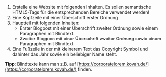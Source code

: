 1. Erstelle eine Website mit folgenden Inhalten. Es sollen semantische HTML5-Tags für die entsprechenden Bereiche
   verwendet werden!
2. Eine Kopfzeile mit einer Überschrift erster Ordnung
3. Hauptteil mit folgenden Inhalten:
    - Erster Blogpost mit einer Überschrift zweiter Ordnung sowie einem Paragraphen mit Blindtext.
    - Zweiter Blogpost mit einer Überschrift zweiter Ordnung sowie einem Paragraphen mit Blindtext.
4. Eine Fußzeile in der mit kleinerem Text das Copyright Symbol und dahinter das Jahr sowie ein beliebiger Name steht.

**Tipp**: Blindtexte kann man z.B. auf [https://corporatelorem.kovah.de/](https://corporatelorem.kovah.de/)
finden.
